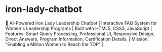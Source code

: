 # iron-lady-chatbot
🚀 AI-Powered Iron Lady Leadership Chatbot | Interactive FAQ System for Women's Leadership Programs | Built with HTML5, CSS3, JavaScript | Features: Smart Query Processing, Professional UI, Responsive Design, Direct Answers, Program Information, Certification Details, | Mission: "Enabling a Million Women to Reach the TOP" | 
